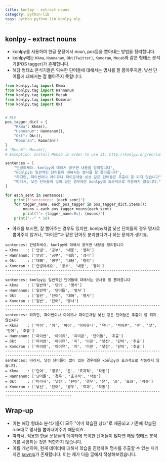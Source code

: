```yaml
---
title: konlpy - extract nouns
category: python-lib
tags: python python-lib konlpy nlp
---
```


## konlpy - extract nouns

- konlpy를 사용하여 한글 문장에서 noun, pos등을 뽑아내는 방법을 정리합니다.
- konlpy에는 `Kkma`, `Hannanum`, `Okt(Twitter)`, `Komoran`, `Mecab`와 같은 형태소 분석기(POS tagger)가 존재합니다.
- 해당 형태소 분석기들은 익숙한 단어들에 대해서는 명사를 잘 뽑아주지만, 낯선 단어들에 대해서는 잘 뽑아주지 못합니다.

```python
from konlpy.tag import Kkma
from konlpy.tag import Hannanum
from konlpy.tag import Mecab
from konlpy.tag import Komoran
from konlpy.tag import Okt


# NLP
pos_tagger_dict = {
    "Kkma": Kkma(), 
    "Hannanum": Hannanum(), 
    "Okt": Okt(), 
    "Komoran": Komoran()
}
# "Mecab": Mecab(), 
# Exception: Install MeCab in order to use it: http://konlpy.org/en/latest/install/

sentences = [
    "안녕하세요. konlpy에 대해서 공부한 내용을 정리합니다",
    "konlpy는 일반적인 단어들에 대해서는 명사를 잘 뽑아줍니다",
    "하지만, 파이썬이나 아이유나 파이콘처럼 낯선 같은 단어들은 추출이 잘 되지 않습니다",
    "따라서, 낯선 단어들이 많이 있는 경우에은 konlpy에 효과적으로 작동하지 않습니다."
]

for each_sent in sentences:
    print(f"sentences: {each_sent}")
    for tagger_name, each_pos_tagger in pos_tagger_dict.items():
        nouns = each_pos_tagger.nouns(each_sent)
        print(f"= {tagger_name:8s}: {nouns}")
    print("--" * 50)
```

- 아래를 보시면, 잘 뽑아주는 경우도 있지만, konlpy처럼 낯선 단어들의 경우 명사로 뽑아주지 않거나, "파이콘"과 같은 단어도 분리한다거나 하는 문제가 생기죠.

```plaintext
sentences: 안녕하세요. konlpy에 대해서 공부한 내용을 정리합니다
= Kkma    : ['안녕', '공부', '내용', '정리']
= Hannanum: ['안녕', '공부', '내용', '정리']
= Okt     : ['대해', '공부', '내용', '정리']
= Komoran : ['안녕하세요', '공부', '내용', '정리']
----------------------------------------------------------------------------------------------------
sentences: konlpy는 일반적인 단어들에 대해서는 명사를 잘 뽑아줍니다
= Kkma    : ['일반적', '단어', '명사']
= Hannanum: ['일반적', '단어들', '명사']
= Okt     : ['일반', '단어', '대해', '명사']
= Komoran : ['일반', '단어', '명사']
----------------------------------------------------------------------------------------------------
sentences: 하지만, 파이썬이나 아이유나 파이콘처럼 낯선 같은 단어들은 추출이 잘 되지 않습니다
= Kkma    : ['파이', '이', '아이', '아이유나', '유나', '파이콘', '콘', '낯', '단어', '추출']
= Hannanum: ['파이썬', '아이유', '파이콘', '단어들', '추출']
= Okt     : ['파이썬', '아이유', '파', '이콘', '낯선', '단어', '추출']
= Komoran : ['파이썬', '아이유', '파', '이콘', '낯선', '단어', '추출']
----------------------------------------------------------------------------------------------------
sentences: 따라서, 낯선 단어들이 많이 있는 경우에은 konlpy과 효과적으로 작동하지 않습니다.
= Kkma    : ['단어', '경우', '은', '효과적', '작동']
= Hannanum: ['단어들', '경우', '효과적', '작동']
= Okt     : ['따라서', '낯선', '단어', '경우', '은', '과', '효과', '작동']
= Komoran : ['낯선', '단어', '경우', '효과', '작동']
----------------------------------------------------------------------------------------------------
```

## Wrap-up

- 이는 해당 형태소 분석기들이 모두 "이미 학습된 상태"로 제공되고 기존에 학습된 rule대로 명사를 뽑아내어주기 때문이죠.
- 따라서, 적용한 한글 문장들의 데이터에 특이한 단어들이 많다면 해당 형태소 분석기를 사용하는 것은 적합하지 않습니다.
- 이를 개선하여, 현재 데이터에 대해서 학습을 진행하여 명사를 추츨할 수 있는 패키지인 [soynlp](https://github.com/lovit/soynlp)가 존재합니다. 이는 제가 다음 글에서 작성해보겠습니다.
